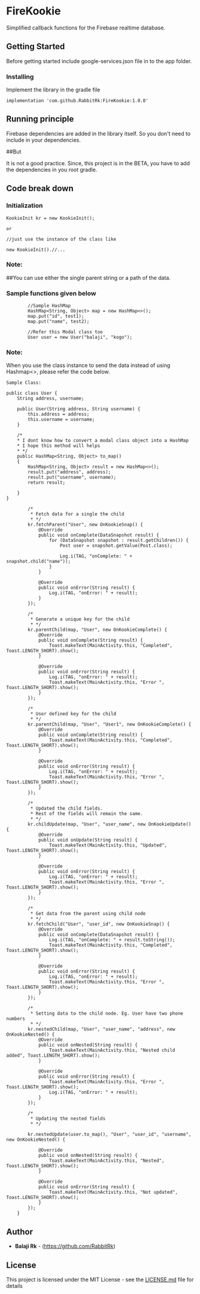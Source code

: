 # FireKookie

Simplified callback functions for the Firebase realtime database. 

## Getting Started

Before getting started include google-services.json file in to the app folder. 

### Installing

Implement the library in the gradle file

```
implementation 'com.github.RabbitRk:FireKookie:1.0.0'
``` 

## Running principle

Firebase dependencies are added in the library itself. So you don't need to include in your dependencies.

##But 

It is not a good practice. Since, this project is in the BETA, you have to add the dependencies in you root gradle.

## Code break down

### Initialization

```
KookieInit kr = new KookieInit();

or

//just use the instance of the class like

new KookieInit().//...
```

### Note:

##You can use either the single parent string or a path of the data.

### Sample functions given below 

``` 
        //Sample HashMap
        HashMap<String, Object> map = new HashMap<>();
        map.put("id", test1);
        map.put("name", test2);

        //Refer this Modal class too
        User user = new User("balaji", "kogo"); 
```
### Note:

When you use the class instance to send the data instead of using Hashmap<>, please refer the code below.

```
Sample Class:

public class User {
    String address, username;

    public User(String address, String username) {
        this.address = address;
        this.username = username;
    }

    /*
    * I dont know how to convert a modal class object into a HashMap
    * I hope this method will helps
    * */
    public HashMap<String, Object> to_map()
    {
        HashMap<String, Object> result = new HashMap<>();
        result.put("address", address);
        result.put("username", username);
        return result;

    }
}

```
```
        /*
         * Fetch data for a single the child
         * */
        kr.fetchParent("User", new OnKookieSnap() {
            @Override
            public void onComplete(DataSnapshot result) {
                for (DataSnapshot snapshot : result.getChildren()) {
                    Post user = snapshot.getValue(Post.class);

                    Log.i(TAG, "onComplete: " + snapshot.child("name"));
                }
            }

            @Override
            public void onError(String result) {
                Log.i(TAG, "onError: " + result);
            }
        });
```

```
        /*
         * Generate a unique key for the child
         * */
        kr.parentChild(map, "User", new OnKookieComplete() {
            @Override
            public void onComplete(String result) {
                Toast.makeText(MainActivity.this, "Completed", Toast.LENGTH_SHORT).show();
            }

            @Override
            public void onError(String result) {
                Log.i(TAG, "onError: " + result);
                Toast.makeText(MainActivity.this, "Error ", Toast.LENGTH_SHORT).show();
            }
        });
```

```
        /*
         * User defined key for the child
         * */
        kr.parentChild(map, "User", "User1", new OnKookieComplete() {
            @Override
            public void onComplete(String result) {
                Toast.makeText(MainActivity.this, "Completed", Toast.LENGTH_SHORT).show();
            }

            @Override
            public void onError(String result) {
                Log.i(TAG, "onError: " + result);
                Toast.makeText(MainActivity.this, "Error ", Toast.LENGTH_SHORT).show();
            }
        });
```

```
        /*
         * Updated the child fields.
         * Rest of the fields will remain the same.
         * */
        kr.childUpdate(map, "User", "user_name", new OnKookieUpdate() {
            @Override
            public void onUpdate(String result) {
                Toast.makeText(MainActivity.this, "Updated", Toast.LENGTH_SHORT).show();
            }

            @Override
            public void onError(String result) {
                Log.i(TAG, "onError: " + result);
                Toast.makeText(MainActivity.this, "Error ", Toast.LENGTH_SHORT).show();
            }
        });
```

```
        /*
         * Get data from the parent using child node
         * */
        kr.fetchChild("User", "user_id", new OnKookieSnap() {
            @Override
            public void onComplete(DataSnapshot result) {
                Log.i(TAG, "onComplete: " + result.toString());
                Toast.makeText(MainActivity.this, "Completed", Toast.LENGTH_SHORT).show();
            }

            @Override
            public void onError(String result) {
                Log.i(TAG, "onError: " + result);
                Toast.makeText(MainActivity.this, "Error ", Toast.LENGTH_SHORT).show();
            }
        });
```

```
        /*
         * Setting data to the child node. Eg. User have two phone numbers
         * */
        kr.nestedChild(map, "User", "user_name", "address", new OnKookieNested() {
            @Override
            public void onNested(String result) {
                Toast.makeText(MainActivity.this, "Nested child added", Toast.LENGTH_SHORT).show();
            }

            @Override
            public void onError(String result) {
                Toast.makeText(MainActivity.this, "Error ", Toast.LENGTH_SHORT).show();
                Log.i(TAG, "onError: " + result);
            }
        });
```

```
        /*
         * Updating the nested fields
         * */
 
        kr.nestedUpdate(user.to_map(), "User", "user_id", "username", new OnKookieNested() {

            @Override
            public void onNested(String result) {
                Toast.makeText(MainActivity.this, "Nested", Toast.LENGTH_SHORT).show();
            }

            @Override
            public void onError(String result) {
                Toast.makeText(MainActivity.this, "Not updated", Toast.LENGTH_SHORT).show();
            }
        });
    }
```
 
## Author

* **Balaji Rk** - (https://github.com/RabbitRk) 

## License

This project is licensed under the MIT License - see the [LICENSE.md](LICENSE.md) file for details
